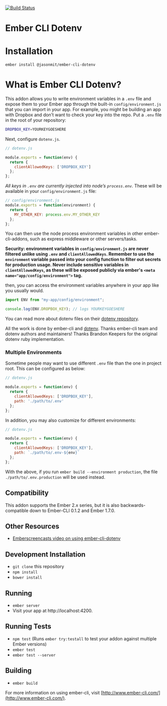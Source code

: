 [![Build Status](https://travis-ci.org/fivetanley/ember-cli-dotenv.svg)](https://travis-ci.org/fivetanley/ember-cli-dotenv)
# Ember CLI Dotenv

# Installation

`ember install @jasonmit/ember-cli-dotenv`

# What is Ember CLI Dotenv?

This addon allows you to write environment variables in a `.env` file and
expose them to your Ember app through the built-in `config/environment.js`
that you can import in your app. For example, you might be building an
app with Dropbox and don’t want to check your key into the repo. Put a `.env`
file in the root of your repository:

```bash
DROPBOX_KEY=YOURKEYGOESHERE
```

Next, configure `dotenv.js`.

```js
// dotenv.js

module.exports = function(env) {
  return {
    clientAllowedKeys: ['DROPBOX_KEY']
  };
};
```

*All keys in `.env` are currently injected into node’s `process.env`.*
These will be available in your `config/environment.js` file:

```js
// config/environment.js
module.exports = function(environment) {
  return {
    MY_OTHER_KEY: process.env.MY_OTHER_KEY
  };
};
```

You can then use the node process environment variables in other ember-cli-addons,
such as express middleware or other servers/tasks.

**Security: environment variables in `config/environment.js` are never filtered
unlike using `.env` and `clientAllowedKeys`. Remember to use the `environment`
variable passed into your config function to filter out secrets for production
usage.  Never include sensitive variables in `clientAllowedKeys`, as these will
be exposed publicly via ember's `<meta name="app/config/environment">` tag.**

then, you can access the environment variables anywhere in your app like
you usually would.

```js
import ENV from "my-app/config/environment";

console.log(ENV.DROPBOX_KEY); // logs YOURKEYGOESHERE
```

You can read more about dotenv files on their [dotenv repository][dotenv].

All the work is done by ember-cli and [dotenv][dotenv]. Thanks ember-cli team and
dotenv authors and maintainers! Thanks Brandon Keepers for the original dotenv
ruby implementation.

### Multiple Environments

Sometime people may want to use different `.env` file than the one in project root.
This can be configured as below:

```js
// dotenv.js

module.exports = function(env) {
  return {
    clientAllowedKeys: ['DROPBOX_KEY'],
    path: './path/to/.env'
  };
};
```

In addition, you may also customize for different environments:


```js
// dotenv.js

module.exports = function(env) {
  return {
    clientAllowedKeys: ['DROPBOX_KEY'],
    path: `./path/to/.env-${env}`
  };
};
```

With the above, if you run `ember build --environment production`, the file
`./path/to/.env.production` will be used instead.

## Compatibility

This addon supports the Ember 2.x series, but it is also backwards-compatible down to Ember-CLI 0.1.2 and Ember 1.7.0.

## Other Resources

* [Emberscreencasts video on using ember-cli-dotenv](https://www.emberscreencasts.com/posts/52-dotenv)

## Development Installation

* `git clone` this repository
* `npm install`
* `bower install`

## Running

* `ember server`
* Visit your app at http://localhost:4200.

## Running Tests

* `npm test` (Runs `ember try:testall` to test your addon against multiple Ember versions)
* `ember test`
* `ember test --server`

## Building

* `ember build`

For more information on using ember-cli, visit [http://www.ember-cli.com/](http://www.ember-cli.com/).

<!-- Links -->
[dotenv]: https://github.com/motdotla/dotenv
